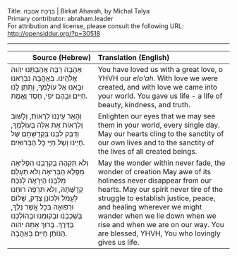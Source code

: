 <html>
<head></head>
<body>
Title: בִּרְכָּת אַהֲבַה | Birkat Ahavah, by Michal Talya<br />
Primary contributor: abraham.leader<br />
For attribution and license, please consult the following URL: <a href="http://opensiddur.org/?p=30518">http://opensiddur.org/?p=30518</a>
<p />
<hr />

<table style="margin-left: auto;margin-right: auto;" class="draggable">
<thead><tr><th id="x" style="text-align: right;">Source (Hebrew)</th><th style="text-align: left;">Translation (English)</tr></thead>
<tbody>
<tr><td style="vertical-align:top;">
<div class="liturgy"><span lang="he">
אַהֲבָה רַבָּה אֲהַבְתָּנוּ יהוה אֱלֹהֵינוּ. 
בְּאַהֲבָה נִבְרֵאנוּ וּבָאנוּ אֶל עוֹלָמְךָ, 
וַתִּתֵּן לָנוּ חַיִּים וּבָהֶם יֹפִי, 
חֶסֶד וֶאֱמֶת. 
</span></div></td>
 
<td style="vertical-align:top;">
<div class="english">
You have loved us with a great love, o YHVH our <em>elo'ah</em>. 
With love we were created, and with love we came into your world.
You gave us life - a life of beauty, 
kindness, and truth.
</div></td></tr>


<tr><td style="vertical-align:top;">
<div class="liturgy"><span lang="he">
וְהָאֵר עֵינֵנוּ לִרְאוֹת, וְלָשׁוּב וְלִרְאוֹת אֶת אֵלֶּה בְּעוֹלָמְךָ, 
וְדַבֵּק לִבֵּנוּ בִּקְדֻשָּׁתָם שֶׁל חַיֵּינוּ 
וְשֶׁל חַיֵּי כָּל הַבְּרוּאִים. 
</span></div></td>
 
<td style="vertical-align:top;">
<div class="english">
Enlighten our eyes that we may see them in your world, every single day.
May our hearts cling to the sanctity of our own lives
and to the sanctity of the lives of all created beings.
</div></td></tr>


<tr><td style="vertical-align:top;">
<div class="liturgy"><span lang="he">
וְלֹא תִּקְהֶה בְּקִרְבֵּנוּ הַפְּלִיאָה 
מִפֶּלֶא הַבְּרִיאָה 
וְלֹא תֵּעָלֵם מִלִּבֵּנוּ הַיִּרְאָה לְנֹכַח קְדֻשָּׁתָהּ, 
וְלֹא תִּרְפֶּה רוּחֵנוּ לַעֲמֹל וּלְכוֹנֵן 
צֶדֶק, שָׁלוֹם וּרְפוּאָה 
בְּכָל אֲשֶׁר נֵלֵךְ, 
בְּשָׁכְבֵנוּ 
וּבְקוּמֵנוּ 
וּבְהוֹלְכֵנוּ בַּדֶּרֶךְ.
בָּרוּךְ אַתָּה יהוה 
הַנּוֹתֵן חַיִּים בְּאַהֲבָה.
</span></div></td>
 
<td style="vertical-align:top;">
<div class="english">
May the wonder within never fade, 
the wonder of creation
May awe of its holiness never disappear from our hearts.
May our spirit never tire of the struggle to establish 
justice, peace, and healing 
wherever we might wander
when we lie down 
when we rise 
and when we are on our way.
You are blessed, YHVH,
You who lovingly gives us life.
</div></td></tr>
</tbody></table>
</body>
</html>